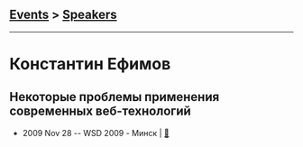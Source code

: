 ## [Events](../README.md) > [Speakers](../speakers.md)
---

# Константин Ефимов

## Некоторые проблемы применения современных веб-технологий
- 2009 Nov 28 -- WSD 2009 - Минск  | [:notebook:](https://wsd.events/2009/11/28/pres/certain-troubles.pdf)  
